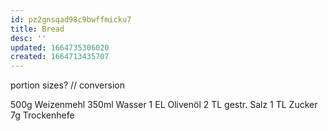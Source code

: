```yaml
---
id: pz2gnsqad98c9bwffmicku7
title: Bread
desc: ''
updated: 1664735306020
created: 1664713435707
---
```

portion sizes? // conversion

500g Weizenmehl
350ml Wasser
1 EL Olivenöl
2 TL gestr. Salz
1 TL Zucker
7g Trockenhefe
